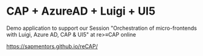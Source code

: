 # CAP + AzureAD + Luigi + UI5

Demo application to support our Session "Orchestration of micro-frontends with Luigi, Azure AD, CAP & UI5" at re>≡CAP online

https://sapmentors.github.io/reCAP/
